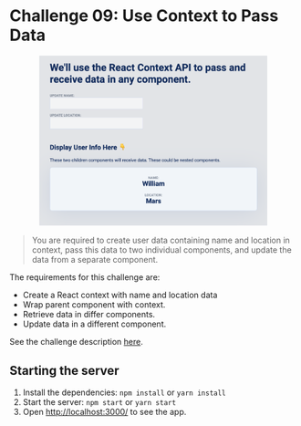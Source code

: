 # Challenge 09: Use Context to Pass Data

<p align="center">
  <img alt="Use Context to Pass Data" width="400" src="https://raw.githubusercontent.com/danielacb/course_10-react-challenges-beginner/master/images/09-use-context-to-pass-data.png">
</p>

> You are required to create user data containing name and location in context, pass this data to two individual components, and update the data from a separate component.

The requirements for this challenge are:

- Create a React context with name and location data
- Wrap parent component with context.
- Retrieve data in differ components.
- Update data in a different component.

See the challenge description [here](https://scotch.io/courses/10-react-challenges-beginner/use-context-to-pass-data).

## Starting the server

1. Install the dependencies: `npm install` or `yarn install`
2. Start the server: `npm start` or `yarn start`
3. Open [http://localhost:3000/](http://localhost:3000/) to see the app.
